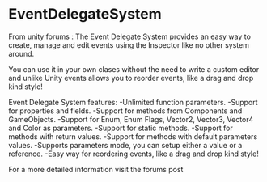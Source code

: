 # EventDelegateSystem
From unity forums :
The Event Delegate System provides an easy way to create, manage and edit events using the Inspector like no other system around.

You can use it in your own clases without the need to write a custom editor and unlike Unity events allows you to reorder events, like a drag and drop kind style!

Event Delegate System features:
-Unlimited function parameters.
-Support for properties and fields.
-Support for methods from Components and GameObjects.
-Support for Enum, Enum Flags, Vector2, Vector3, Vector4 and Color as parameters.
-Support for static methods.
-Support for methods with return values.
-Support for methods with default parameters values.
-Supports parameters mode, you can setup either a value or a reference.
-Easy way for reordering events, like a drag and drop kind style!

For a more detailed information visit the forums post

